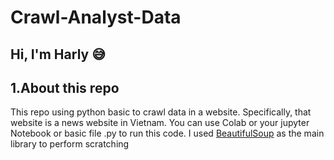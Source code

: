 # Crawl-Analyst-Data

## Hi, I'm Harly 😅

## 1.About this repo

This repo using python basic to crawl data in a website. Specifically, that website is a news website in Vietnam. You can use Colab or your jupyter Notebook or basic file .py to run this code. I used [BeautifulSoup](https://www.crummy.com/software/BeautifulSoup/bs4/doc/) as the main library to perform scratching
